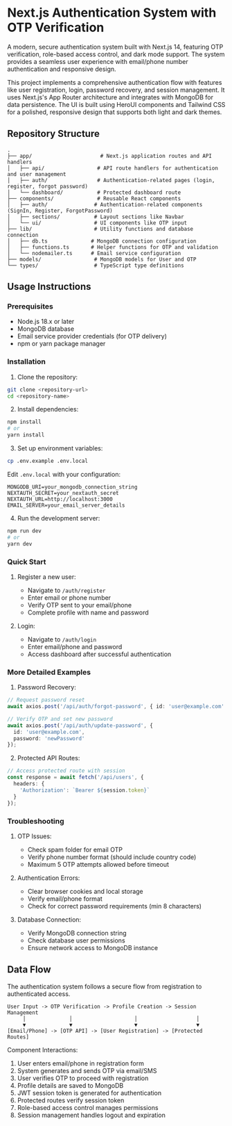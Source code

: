 # Next.js Authentication System with OTP Verification

A modern, secure authentication system built with Next.js 14, featuring OTP verification, role-based access control, and dark mode support. The system provides a seamless user experience with email/phone number authentication and responsive design.

This project implements a comprehensive authentication flow with features like user registration, login, password recovery, and session management. It uses Next.js's App Router architecture and integrates with MongoDB for data persistence. The UI is built using HeroUI components and Tailwind CSS for a polished, responsive design that supports both light and dark themes.

## Repository Structure
```
.
├── app/                      # Next.js application routes and API handlers
│   ├── api/                 # API route handlers for authentication and user management
│   ├── auth/                # Authentication-related pages (login, register, forgot password)
│   └── dashboard/           # Protected dashboard route
├── components/              # Reusable React components
│   ├── auth/               # Authentication-related components (SignIn, Register, ForgotPassword)
│   ├── sections/           # Layout sections like Navbar
│   └── ui/                 # UI components like OTP input
├── lib/                    # Utility functions and database connection
│   ├── db.ts              # MongoDB connection configuration
│   ├── functions.ts       # Helper functions for OTP and validation
│   └── nodemailer.ts      # Email service configuration
├── models/                 # MongoDB models for User and OTP
└── types/                  # TypeScript type definitions
```

## Usage Instructions
### Prerequisites
- Node.js 18.x or later
- MongoDB database
- Email service provider credentials (for OTP delivery)
- npm or yarn package manager

### Installation
1. Clone the repository:
```bash
git clone <repository-url>
cd <repository-name>
```

2. Install dependencies:
```bash
npm install
# or
yarn install
```

3. Set up environment variables:
```bash
cp .env.example .env.local
```

Edit `.env.local` with your configuration:
```
MONGODB_URI=your_mongodb_connection_string
NEXTAUTH_SECRET=your_nextauth_secret
NEXTAUTH_URL=http://localhost:3000
EMAIL_SERVER=your_email_server_details
```

4. Run the development server:
```bash
npm run dev
# or
yarn dev
```

### Quick Start
1. Register a new user:
   - Navigate to `/auth/register`
   - Enter email or phone number
   - Verify OTP sent to your email/phone
   - Complete profile with name and password

2. Login:
   - Navigate to `/auth/login`
   - Enter email/phone and password
   - Access dashboard after successful authentication

### More Detailed Examples
1. Password Recovery:
```typescript
// Request password reset
await axios.post('/api/auth/forgot-password', { id: 'user@example.com' });

// Verify OTP and set new password
await axios.post('/api/auth/update-password', {
  id: 'user@example.com',
  password: 'newPassword'
});
```

2. Protected API Routes:
```typescript
// Access protected route with session
const response = await fetch('/api/users', {
  headers: {
    'Authorization': `Bearer ${session.token}`
  }
});
```

### Troubleshooting
1. OTP Issues:
   - Check spam folder for email OTP
   - Verify phone number format (should include country code)
   - Maximum 5 OTP attempts allowed before timeout

2. Authentication Errors:
   - Clear browser cookies and local storage
   - Verify email/phone format
   - Check for correct password requirements (min 8 characters)

3. Database Connection:
   - Verify MongoDB connection string
   - Check database user permissions
   - Ensure network access to MongoDB instance

## Data Flow
The authentication system follows a secure flow from registration to authenticated access.

```ascii
User Input -> OTP Verification -> Profile Creation -> Session Management
     │              │                    │                   │
     ▼              ▼                    ▼                   ▼
[Email/Phone] -> [OTP API] -> [User Registration] -> [Protected Routes]
```

Component Interactions:
1. User enters email/phone in registration form
2. System generates and sends OTP via email/SMS
3. User verifies OTP to proceed with registration
4. Profile details are saved to MongoDB
5. JWT session token is generated for authentication
6. Protected routes verify session token
7. Role-based access control manages permissions
8. Session management handles logout and expiration
